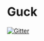 # Guck

[![Gitter](https://img.shields.io/gitter/room/nwjs/nw.js.svg)](https://gitter.im/Guck-project)